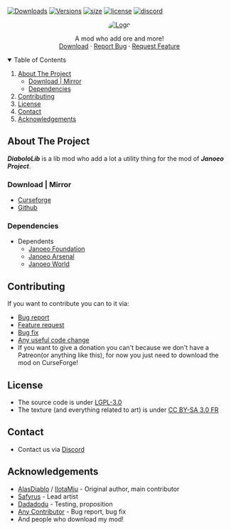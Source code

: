 [![Downloads](http://cf.way2muchnoise.eu/full_diabololib_downloads.svg?badge_style=for_the_badge)](https://www.curseforge.com/minecraft/mc-mods/diabololib)
[![Versions](http://cf.way2muchnoise.eu/versions/diabololib.svg?badge_style=for_the_badge)](https://www.curseforge.com/minecraft/mc-mods/diabololib/files)
[![size](https://img.shields.io/github/repo-size/AlasDiablo/Diabolo-Lib?style=for-the-badge)](https://github.com/AlasDiablo/Diabolo-Lib)
[![license](https://img.shields.io/github/license/AlasDiablo/Diabolo-Lib?style=for-the-badge)](https://github.com/AlasDiablo/Diabolo-Lib/blob/master/LICENSE)
[![discord](https://img.shields.io/discord/630863620842061877?style=for-the-badge)](https://discord.gg/KkzqnzA)

<div align="center">
  <a href="https://github.com/Janoeo/DiaboloLib">
    <img src="https://raw.githubusercontent.com/Janoeo/Texture/master/logo/Diabolo%20Lib%20-%20V6%20-%20Banner.png" alt="Logo" style="border-radius: 54px 6px">
  </a>
  <p align="center">
    A mod who add ore and more!
    <br />
    <a href="#download">Download</a>
    ·
    <a href="https://github.com/Janoeo/DiaboloLib/issues">Report Bug</a>
    ·
    <a href="https://github.com/Janoeo/DiaboloLib/issues">Request Feature</a>
  </p>
</div>

<details open="open">
  <summary>Table of Contents</summary>
  <ol>
    <li>
      <a href="#about-the-project">About The Project</a>
      <ul>
        <li><a href="#download--mirror">Download | Mirror</a></li>
        <li><a href="#dependencies">Dependencies</a></li>
      </ul>
    </li>
    <li><a href="#contributing">Contributing</a></li>
    <li><a href="#license">License</a></li>
    <li><a href="#contact">Contact</a></li>
    <li><a href="#acknowledgements">Acknowledgements</a></li>
  </ol>
</details>

## About The Project

***DiaboloLib*** is a lib mod who add a lot a utility thing for the mod of ***Janoeo Project***.

### Download | Mirror

- [Curseforge](https://www.curseforge.com/minecraft/mc-mods/diabololib)
- [Github](https://github.com/Janoeo/DiaboloLib/releases)

### Dependencies

+ Dependents
    + [Janoeo Foundation](https://www.curseforge.com/minecraft/mc-mods/janoeo)
    + [Janoeo Arsenal](https://www.curseforge.com/minecraft/mc-mods/janoeo-arsenal)
    + [Janoeo World](https://www.curseforge.com/minecraft/mc-mods/janoeo-world)

## Contributing

If you want to contribute you can to it via:

- [Bug report](https://github.com/Janoeo/DiaboloLib/issues)
- [Feature request](https://github.com/Janoeo/DiaboloLib/issues)
- [Bug fix](https://github.com/Janoeo/DiaboloLib/pulls)
- [Any useful code change](https://github.com/Janoeo/DiaboloLib/pulls)
- If you want to give a donation you can't because we don't have a Patreon(or anything like this), for now you just need
  to download the mod on CurseForge!

## License

- The source code is under [LGPL-3.0](https://www.gnu.org/licenses/lgpl-3.0.en.html)
- The texture (and everything related to art) is
  under [CC BY-SA 3.0 FR](https://creativecommons.org/licenses/by-sa/3.0/fr/deed.en)

## Contact

- Contact us via [Discord](https://discord.gg/KkzqnzA)

## Acknowledgements

- [AlasDiablo](https://github.com/AlasDiablo) / [lIotaMiu](https://github.com/liotamiu) - Original author, main contributor
- [Safyrus](https://github.com/Safyrus) - Lead artist
- [Dadadodu](https://github.com/Dadadodu) - Testing, proposition
- [Any Contributor](https://github.com/Janoeo/DiaboloLib/graphs/contributors) - Bug report, bug fix
- And people who download my mod!